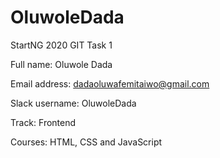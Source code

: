# OluwoleDada
StartNG 2020 GIT Task 1

Full name: Oluwole Dada 

Email address: dadaoluwafemitaiwo@gmail.com 

Slack username: OluwoleDada 

Track: Frontend 

Courses: HTML, CSS and JavaScript
